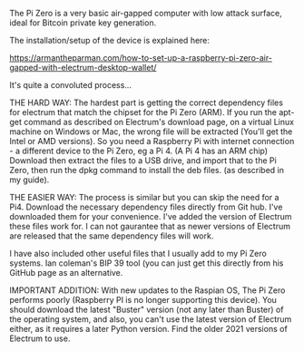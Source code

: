 The Pi Zero is a very basic air-gapped computer with low attack surface, ideal for Bitcoin private key generation.

The installation/setup of the device is explained here:

https://armantheparman.com/how-to-set-up-a-raspberry-pi-zero-air-gapped-with-electrum-desktop-wallet/

It's quite a convoluted process...

THE HARD WAY:
The hardest part is getting the correct dependency files for electrum that match the chipset for the Pi Zero (ARM). 
If you run the apt-get command as described on Electrum's download page, on a virtual Linux machine on Windows or Mac, 
the wrong file will be extracted (You'll get the Intel or AMD versions).
So you need a Raspberry Pi with internet connection - a different device to the Pi Zero, eg a Pi 4. (A Pi 4 has an ARM chip)
Download then extract the files to a USB drive, and import that to the Pi Zero, then run the dpkg command to install the deb files.
(as described in my guide).

THE EASIER WAY:
The process is similar but you can skip the need for a Pi4.
Download the necessary dependency files directly from Git hub. I've downloaded them for your convenience. 
I've added the version of Electrum these files work for.
I can not gaurantee that as newer versions of Electrum are released that the same dependency files will work.

I have also included other useful files that I usually add to my Pi Zero systems.
Ian coleman's BIP 39 tool (you can just get this directly from his GitHub page as an alternative.

IMPORTANT ADDITION:
With new updates to the Raspian OS, The Pi Zero performs poorly (Raspberry PI is no longer supporting this device).
You should download the latest "Buster" version (not any later than Buster) of the operating system, and also, 
you can't use the latest version of Electrum either, as it requires a later Python version. 
Find the older 2021 versions of Electrum to use.
